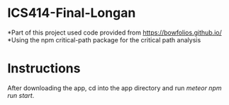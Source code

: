 # ICS414-Final-Longan
*Part of this project used code provided from https://bowfolios.github.io/
*Using the npm critical-path package for the critical path analysis

# Instructions

After downloading the app, cd into the app directory and run *meteor npm run start*.

